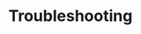 ---
layout: posts_by_category
categories: Troubleshooting
title: Troubleshooting
permalink: /category/Troubleshooting
---